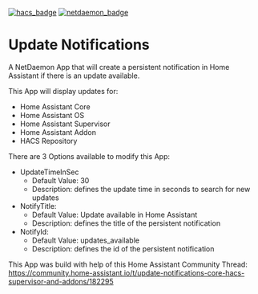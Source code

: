 [![hacs_badge](https://img.shields.io/badge/HACS-Custom-41BDF5.svg)](https://github.com/hacs/integration)
[![netdaemon_badge](https://img.shields.io/badge/NetDaemon-v3-pink)](https://netdaemon.xyz/docs/v3)

# Update Notifications
A NetDaemon App that will create a persistent notification in Home Assistant if there is an update available.  
  
  
This App will display updates for:  
- Home Assistant Core
- Home Assistant OS
- Home Assistant Supervisor
- Home Assistant Addon
- HACS Repository
  
  
There are 3 Options available to modify this App:  
- UpdateTimeInSec
  - Default Value: 30
  - Description: defines the update time in seconds to search for new updates
- NotifyTitle:
  - Default Value: Update available in Home Assistant
  - Description: defines the title of the persistent notification
- NotifyId:
  - Default Value: updates_available
  - Description: defines the id of the persistent notification
  
  
This App was build with help of this Home Assistant Community Thread:  
https://community.home-assistant.io/t/update-notifications-core-hacs-supervisor-and-addons/182295
